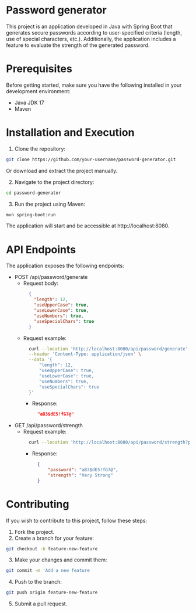 # Password generator
This project is an application developed in Java with Spring Boot that generates secure passwords according to user-specified criteria (length, use of special characters, etc.). Additionally, the application includes a feature to evaluate the strength of the generated password.

# Prerequisites
Before getting started, make sure you have the following installed in your development environment:

* Java JDK 17
* Maven
  
# Installation and Execution
1. Clone the repository:
```bash
git clone https://github.com/your-username/password-generator.git
```
Or download and extract the project manually.

2. Navigate to the project directory:
```bash
cd password-generator
```
3. Run the project using Maven:
```bash
mvn spring-boot:run
```
The application will start and be accessible at http://localhost:8080.

# API Endpoints
The application exposes the following endpoints:

* POST /api/password/generate
    * Request body:
      ```json
        {
          "length": 12,
          "useUpperCase": true,
          "useLowerCase": true,
          "useNumbers": true,
          "useSpecialChars": true
        }
      ```
    * Request example:
      ```bash
        curl --location 'http://localhost:8080/api/password/generate' \
        --header 'Content-Type: application/json' \
        --data '{
            "length": 12,
            "useUpperCase": true,
            "useLowerCase": true,
            "useNumbers": true,
            "useSpecialChars": true
        }'
      ```
      * Response:
        ```json
          "aB3$dE5!fG7@"
        ```  
* GET /api/password/strength
    * Request example:
      ```bash
        curl --location 'http://localhost:8080/api/password/strength?password=y6UzPRe3r%3Fxn'
       ```
      * Response:
        ```json
          {
              "password": "aB3$dE5!fG7@",
              "strength": "Very Strong"
          }
        ```

# Contributing
If you wish to contribute to this project, follow these steps:

1. Fork the project.
2. Create a branch for your feature:
```bash
git checkout -b feature-new-feature
```
3. Make your changes and commit them:
```bash
git commit -m 'Add a new feature
```
4. Push to the branch:
```bash
git push origin feature-new-feature
```
5. Submit a pull request.
